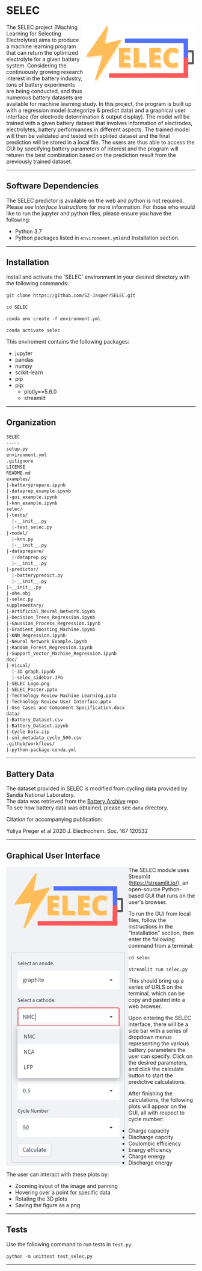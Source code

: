 # SELEC

<img src=https://github.com/SZ-Jasper/SELEC/blob/main/doc/SELEC%20Logo.png width=300 p align="right">

The SELEC project (Maching Learning for Selecting Electrolytes) aims to produce a machine learning program that can return the optimized electrolyte for a given battery system. Considering the continuously growing research interest in the battery industry, tons of battery experiments are being conducted, and thus numerous battery datasets are available for machine learning study. In this project, the program is built up with a regression model (categorize & predict data) and a graphical user interface (for electrode determination & output display). The model will be trained with a given battery dataset that involves information of electrodes, electrolytes, battery performances in different aspects. The trained model will then be validated and tested with spliited dataset and the final prediction will be stored in a local file. The users are thus able to access the GUI by specifying battery parameters of interest and the program will returen the best combination based on the prediction result from the previously trained dataset. 


-----
## Software Dependencies
The SELEC predictor is available on the web and python is not required. Please see *Interface Instructions* for more information. 
For those who would like to run the jupyter and python files, please ensure you have the following:
- Python 3.7
- Python packages listed in `environment.yml`and Installation section. 

-----
## Installation
Install and activate the 'SELEC' environment in your desired directory with the following commands:

`git clone https://github.com/SZ-Jasper/SELEC.git`

`cd SELEC`

`conda env create -f environment.yml` 

`conda activate selec`

This enviroment contains the following packages: <br>
- jupyter
- pandas
- numpy
- scikit-learn
- pip
- pip:
  - plotly==5.6.0
  - streamlit

-----
## Organization
```
SELEC
-----
setup.py                  
environment.yml
.gitignore 
LICENSE
README.md
examples/                 
|-batteryprepare.ipynb
|-dataprep_example.ipynb
|-gui_example.ipynb
|-knn_example.ipynb
selec/
|-tests/
  |-__init__.py
  |-test_selec.py
|-model/
  |-knn.py  
  |-__init__.py
|-dataprepare/
  |-dataprep.py
  |-__init__.py
|-predictor/
  |-batterypredict.py
  |-__init__.py
|-__init__.py
|-ohe.obj
|-selec.py
supplementary/
|-Artificial_Neural_Network.ipynb
|-Decision_Trees_Regression.ipynb
|-Gaussian_Process_Regression.ipynb 
|-Gradient_Boosting_Machine.ipynb
|-KNN_Regression.ipynb
|-Neural Network Example.ipynb
|-Random_Forest_Regression.ipynb 
|-Support_Vector_Machine_Regression.ipynb
doc/
|-Visual/
  |-3D graph.ipynb
  |-selec_sidebar.JPG
|-SELEC Logo.png
|-SELEC_Poster.pptx
|-Technology Review Machine Learning.pptx
|-Technology Review User Interface.pptx
|-Use Cases and Component Specification.docx
data/
|-Battery_Dataset.csv
|-Battery_Dataset.ipynb
|-Cycle Data.zip
|-snl_metadata_cycle_500.csv
.github/workflows/
|-python-package-conda.yml
```
-----
## Battery Data
The dataset provided in SELEC is modified from cycling data provided by Sandia National Laboratory. <br>
The data was retrieved from the [Battery Archive](http://www.batteryarchive.org/) repo. <br>
To see how battery data was obtained, please see `data` directory. 

Citation for accompanying publication:

Yuliya Preger et al 2020 J. Electrochem. Soc. 167 120532

-----
## Graphical User Interface

<img src=https://github.com/SZ-Jasper/SELEC/blob/main/doc/Visual/selec_sidebar.JPG width=325 alt="selec gui sidebar with dropdown menus" p align="left">

The SELEC module uses Streamlit (https://streamlit.io/), an open-source Python-based GUI that runs on the user's browser.

To run the GUI from local files, follow the instructions in the "Installation" section, then enter the following command from a terminal: 

`cd selec`

`streamlit run selec.py`
 
This should bring up a series of URLS on the terminal, which can be copy and pasted into a web browser.

Upon entering the SELEC interface, there will be a side bar with a series of dropdown menus representing the various battery parameters the user can specify. Click on the desired parameters, and click the calculate button to start the predictive calculations. 


After finishing the calculations, the following plots will appear on the GUI, all with respect to cycle number:
* Charge capacity 
* Discharge capcity 
* Coulombic efficiency
* Energy efficiency
* Charge energy
* Discharge energy


The user can interact with these plots by:
* Zooming in/out of the image and panning 
* Hovering over a point for specific data
* Rotating the 3D plots
* Saving the figure as a png


-----

## Tests
Use the following command to run tests in `test.py`: 

`python -m unittest test_selec.py`

-----
